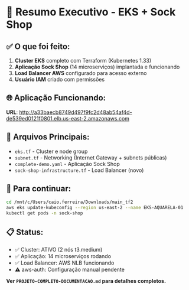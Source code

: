 # 🚀 Resumo Executivo - EKS + Sock Shop

## ✅ O que foi feito:

1. **Cluster EKS** completo com Terraform (Kubernetes 1.33)
2. **Aplicação Sock Shop** (14 microserviços) implantada e funcionando
3. **Load Balancer AWS** configurado para acesso externo
4. **Usuário IAM** criado com permissões

## 🌐 Aplicação Funcionando:
**URL**: http://a33baecb8749d497f9fc2d48ab54af4d-de539ed0121f0801.elb.us-east-2.amazonaws.com

## 📁 Arquivos Principais:
- `eks.tf` - Cluster e node group
- `subnet.tf` - Networking (Internet Gateway + subnets públicas)
- `complete-demo.yaml` - Aplicação Sock Shop
- `sock-shop-infrastructure.tf` - Load Balancer (novo)

## 🔧 Para continuar:
```bash
cd /mnt/c/Users/caio.ferreira/Downloads/main_tf2
aws eks update-kubeconfig --region us-east-2 --name EKS-AQUARELA-01
kubectl get pods -n sock-shop
```

## 📋 Status:
- ✅ Cluster: ATIVO (2 nós t3.medium)
- ✅ Aplicação: 14 microserviços rodando
- ✅ Load Balancer: AWS NLB funcionando
- ⚠️ aws-auth: Configuração manual pendente

**Ver `PROJETO-COMPLETO-DOCUMENTACAO.md` para detalhes completos.**
